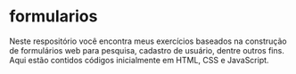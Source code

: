 # formularios
 Neste respositório você encontra meus exercícios baseados na construção de formulários web para pesquisa, cadastro de usuário, dentre outros fins. Aqui estão contidos códigos inicialmente em HTML, CSS e JavaScript.
